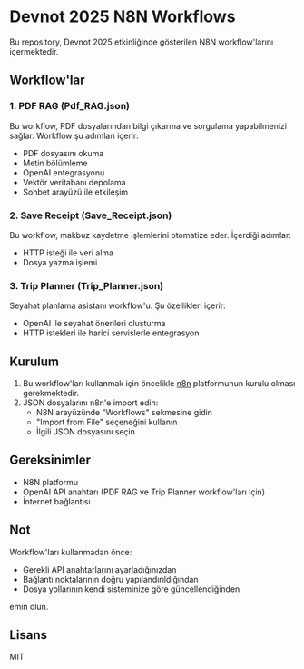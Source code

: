 # Devnot 2025 N8N Workflows

Bu repository, Devnot 2025 etkinliğinde gösterilen N8N workflow'larını içermektedir.

## Workflow'lar

### 1. PDF RAG (Pdf_RAG.json)
Bu workflow, PDF dosyalarından bilgi çıkarma ve sorgulama yapabilmenizi sağlar. Workflow şu adımları içerir:
- PDF dosyasını okuma
- Metin bölümleme
- OpenAI entegrasyonu
- Vektör veritabanı depolama
- Sohbet arayüzü ile etkileşim

### 2. Save Receipt (Save_Receipt.json)
Bu workflow, makbuz kaydetme işlemlerini otomatize eder. İçerdiği adımlar:
- HTTP isteği ile veri alma
- Dosya yazma işlemi

### 3. Trip Planner (Trip_Planner.json)
Seyahat planlama asistanı workflow'u. Şu özellikleri içerir:
- OpenAI ile seyahat önerileri oluşturma
- HTTP istekleri ile harici servislerle entegrasyon

## Kurulum

1. Bu workflow'ları kullanmak için öncelikle [n8n](https://n8n.io/) platformunun kurulu olması gerekmektedir.
2. JSON dosyalarını n8n'e import edin:
   - N8N arayüzünde "Workflows" sekmesine gidin
   - "Import from File" seçeneğini kullanın
   - İlgili JSON dosyasını seçin

## Gereksinimler

- N8N platformu
- OpenAI API anahtarı (PDF RAG ve Trip Planner workflow'ları için)
- İnternet bağlantısı

## Not

Workflow'ları kullanmadan önce:
- Gerekli API anahtarlarını ayarladığınızdan
- Bağlantı noktalarının doğru yapılandırıldığından
- Dosya yollarının kendi sisteminize göre güncellendiğinden

emin olun.

## Lisans

MIT 